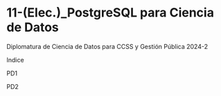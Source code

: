 # 11-(Elec.)_PostgreSQL para Ciencia de Datos
Diplomatura de Ciencia de Datos para CCSS y Gestión Pública 2024-2

Indice

PD1

PD2
